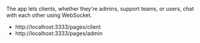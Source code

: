 The app lets clients, whether they're admins, support teams, or users, chat with each other using WebSocket.


- http://localhost:3333/pages/client
- http://localhost:3333/pages/admin
